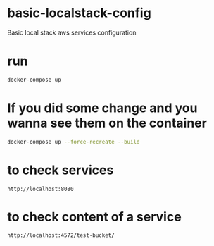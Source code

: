 # basic-localstack-config
Basic local stack aws services configuration

# run

```bash
docker-compose up
```

# If you did some change and you wanna see them on the container

```bash
docker-compose up --force-recreate --build
```

# to check services
```
http://localhost:8080
```

# to check content of a service

```
http://localhost:4572/test-bucket/
```